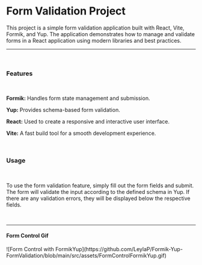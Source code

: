 # Form Validation Project

<p>This project is a simple form validation application built with React, Vite, Formik, and Yup. The application demonstrates how to manage and validate forms in a React application using modern libraries and best practices.</p>
<hr/> <br/>
<h3>Features</h3>
<br/>
<p><b>Formik:</b> Handles form state management and submission.</p>
<p><b>Yup:</b> Provides schema-based form validation.</p>
<p><b>React:</b> Used to create a responsive and interactive user interface.</p>
<p><b>Vite:</b> A fast build tool for a smooth development experience.</p>
<br/>
<h3>Usage</h3>
<br/>
<p>To use the form validation feature, simply fill out the form fields and submit. The form will validate the input according to the defined schema in Yup. If there are any validation errors, they will be displayed below the respective fields.</p>
<br/>
<hr/>
<h4>Form Control Gif</h4>
![Form Control with FormikYup](https://github.com/LeylaP/Formik-Yup-FormValidation/blob/main/src/assets/FormControlFormikYup.gif)
